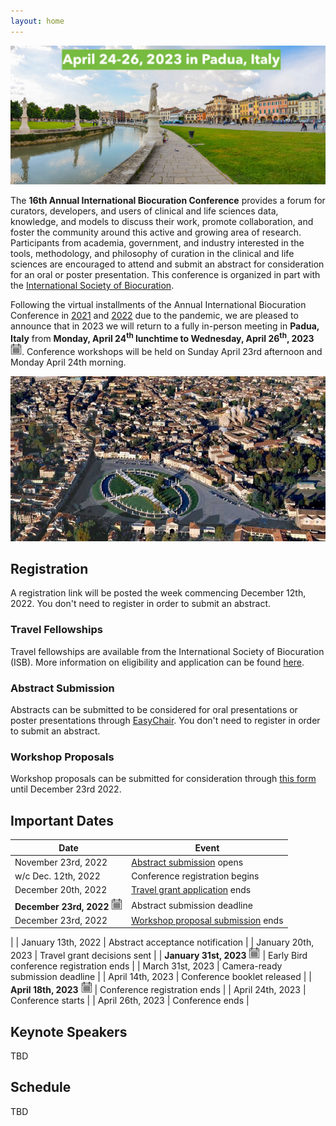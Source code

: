 ```yaml
---
layout: home
---
```


<img src="img/padua-2.jpg" alt="panoramic photo of Padua" />

The **16th Annual International Biocuration Conference** provides a forum for curators, developers, and
users of clinical and life sciences data, knowledge, and models to discuss their
work, promote collaboration, and foster the community around this active and
growing area of research. Participants from academia, government, and industry
interested in the tools, methodology, and philosophy of curation in the clinical
and life sciences are encouraged to attend and submit an abstract for
consideration for an oral or poster presentation. This conference is organized in part with the
[International Society of Biocuration](https://www.biocuration.org).

Following the virtual installments of the Annual International Biocuration Conference in 
[2021](https://www.biocuration.org/14th-annual-biocuration-conference-virtual/)
and [2022](https://www.biocuration.org/15th-annual-biocuration-conference-virtual/) due to the 
pandemic, we are pleased to announce that in 2023 we
will return to a fully in-person meeting in **Padua, Italy** from **Monday, April
24<sup>th</sup> lunchtime to Wednesday, April 26<sup>th</sup>, 2023** [![calendar entry](img/icons8-calendar-18.png)](cal/ISB-2023.ics).
Conference workshops will be held on Sunday April 23rd afternoon and Monday April 24th morning.

<img src="img/padua-1.jpg" alt="panoramic photo of Padua" />

## Registration

A registration link will be posted the week commencing December 12th, 2022.
You don't need to register in order to submit an abstract.

### Travel Fellowships

Travel fellowships are available from the International Society of Biocuration (ISB).
More information on eligibility and application can be found [here](https://www.biocuration.org/travel-fellowship).

### Abstract Submission

Abstracts can be submitted to be considered for oral presentations or
poster presentations through [EasyChair](https://easychair.org/conferences/?conf=biocuration2023).
You don't need to register in order to submit an abstract.

### Workshop Proposals

Workshop proposals can be submitted for consideration through [this form](https://forms.gle/iYUu2RN25TgUMW7x9) until December 23rd 2022.

## Important Dates

| Date                | Event                                                                                 |
|---------------------|---------------------------------------------------------------------------------------|
| November 23rd, 2022 | [Abstract submission](https://easychair.org/conferences/?conf=biocuration2023) opens  |
| w/c Dec. 12th, 2022 | Conference registration begins                                                        |
| December 20th, 2022 | [Travel grant application](https://www.biocuration.org/travel-fellowship) ends        |
| **December 23rd, 2022** [![calendar entry](img/icons8-calendar-18.png)](cal/ISB-2023-abstracts.ics) | Abstract submission deadline                    |
| December 23rd, 2022 | [Workshop proposal submission](https://docs.google.com/forms/d/e/1FAIpQLSfTdoqDB-dWxJ-m8cWyOH-bY3ZsR1yU-7u6BQ2gUQKUndr0Dw/viewform) ends
| 
| January 13th, 2022  | Abstract acceptance notification                                                      |
| January 20th, 2023  | Travel grant decisions sent                                                           |
| **January 31st, 2023** [![calendar entry](img/icons8-calendar-18.png)](cal/ISB-2023-early-bird.ics)  | Early Bird conference registration ends                                           |
| March 31st, 2023    | Camera-ready submission deadline                                                      |
| April 14th, 2023    | Conference booklet released                                                           |
| **April 18th, 2023** [![calendar entry](img/icons8-calendar-18.png)](cal/ISB-2023-registration-ends.ics)  | Conference registration ends                                                      |
| April 24th, 2023    | Conference starts                                                                     |
| April 26th, 2023    | Conference ends                                                                       |

## Keynote Speakers

TBD

## Schedule

TBD
